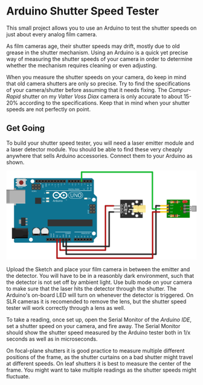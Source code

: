 # Arduino Shutter Speed Tester

This small project allows you to use an Arduino to test the shutter speeds on just about every analog film camera.

As film cameras age, their shutter speeds may drift, mostly due to old grease in the shutter mechanism. Using an Arduino is a quick yet precise way of measuring the shutter speeds of your camera in order to determine whether the mechanism requires cleaning or even adjusting.

When you measure the shutter speeds on your camera, do keep in mind that old camera shutters are only so precise. Try to find the specifications of your camera/shutter before assuming that it needs fixing. The _Compur-Rapid_ shutter on my _Valter Voss Diax_ camera is only accurate to about 15-20% according to the specifications. Keep that in mind when your shutter speeds are not perfectly on point.

## Get Going

To build your shutter speed tester, you will need a laser emitter module and a laser detector module. You should be able to find these very cheaply anywhere that sells Arduino accessories. Connect them to your Arduino as shown.

![Shutter Speed Tester Schematic](schematic.svg)

Upload the Sketch and place your film camera in between the emitter and the detector. You will have to be in a reasonbly dark environment, such that the detector is not set off by ambient light. Use bulb mode on your camera to make sure that the laser hits the detector through the shutter. The Arduino's on-board LED will turn on whenever the detector is triggered. On SLR cameras it is recomended to remove the lens, but the shutter speed tester will work correctly through a lens as well.

To take a reading, once set up, open the Serial Monitor of the _Arduino IDE_, set a shutter speed on your camera, and fire away. The Serial Monitor should show the shutter speed measured by the Arduino tester both in 1/x seconds as well as in microseconds.

On focal-plane shutters it is good practice to measure multiple different positions of the frame, as the shutter curtains on a bad shutter might travel at different speeds. On leaf shutters it is best to measure the center of the frame. You might want to take multiple readings as the shutter speeds might fluctuate.